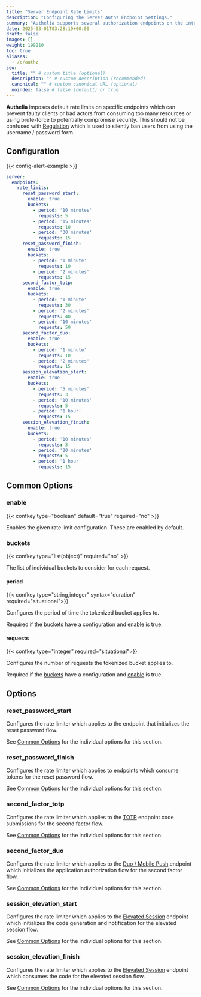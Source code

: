 ```yaml
---
title: "Server Endpoint Rate Limits"
description: "Configuring the Server Authz Endpoint Settings."
summary: "Authelia supports several authorization endpoints on the internal web server. This section describes how to configure and tune them."
date: 2025-03-01T03:28:19+00:00
draft: false
images: []
weight: 199210
toc: true
aliases:
  - /c/authz
seo:
  title: "" # custom title (optional)
  description: "" # custom description (recommended)
  canonical: "" # custom canonical URL (optional)
  noindex: false # false (default) or true
---
```


__Authelia__  imposes default rate limits on specific endpoints which can prevent faulty clients or bad actors from
consuming too many resources or using brute-force to potentially compromise security. This should not be confused with
[Regulation](../security/regulation.md) which is used to silently ban users from using the username / password form.

## Configuration

{{< config-alert-example >}}

```yaml {title=configuration.yml}
server:
  endpoints:
    rate_limits:
      reset_password_start:
        enable: true
        buckets:
          - period: '10 minutes'
            requests: 5
          - period: '15 minutes'
            requests: 10
          - period: '30 minutes'
            requests: 15
      reset_password_finish:
        enable: true
        buckets:
          - period: '1 minute'
            requests: 10
          - period: '2 minutes'
            requests: 15
      second_factor_totp:
        enable: true
        buckets:
          - period: '1 minute'
            requests: 30
          - period: '2 minutes'
            requests: 40
          - period: '10 minutes'
            requests: 50
      second_factor_duo:
        enable: true
        buckets:
          - period: '1 minute'
            requests: 10
          - period: '2 minutes'
            requests: 15
      session_elevation_start:
        enable: true
        buckets:
          - period: '5 minutes'
            requests: 3
          - period: '10 minutes'
            requests: 5
          - period: '1 hour'
            requests: 15
      session_elevation_finish:
        enable: true
        buckets:
          - period: '10 minutes'
            requests: 3
          - period: '20 minutes'
            requests: 5
          - period: '1 hour'
            requests: 15
```

## Common Options

### enable

{{< confkey type="boolean" default="true" required="no" >}}

Enables the given rate limit configuration. These are enabled by default.

### buckets

{{< confkey type="list(object)" required="no" >}}

The list of individual buckets to consider for each request.

#### period

{{< confkey type="string,integer" syntax="duration" required="situational">}}

Configures the period of time the tokenized bucket applies to.

Required if the [buckets](#buckets) have a configuration and [enable](#enable) is true.

#### requests

{{< confkey type="integer" required="situational">}}

Configures the number of requests the tokenized bucket applies to.

Required if the [buckets](#buckets) have a configuration and [enable](#enable) is true.

## Options

### reset_password_start

Configures the rate limiter which applies to the endpoint that initializes the reset password flow.

See [Common Options](#common-options) for the individual options for this section.

### reset_password_finish

Configures the rate limiter which applies to endpoints which consume tokens for the reset password flow.

See [Common Options](#common-options) for the individual options for this section.

### second_factor_totp

Configures the rate limiter which applies to the [TOTP](../second-factor/time-based-one-time-password.md) endpoint code
submissions for the second factor flow.

See [Common Options](#common-options) for the individual options for this section.

### second_factor_duo

Configures the rate limiter which applies to the [Duo / Mobile Push](../second-factor/duo.md) endpoint which initializes
the application authorization flow for the second factor flow.

See [Common Options](#common-options) for the individual options for this section.

### session_elevation_start

Configures the rate limiter which applies to the [Elevated Session](../identity-validation/elevated-session.md) endpoint
which initializes the code generation and notification for the elevated session flow.

See [Common Options](#common-options) for the individual options for this section.

### session_elevation_finish

Configures the rate limiter which applies to the [Elevated Session](../identity-validation/elevated-session.md) endpoint
which consumes the code for the elevated session flow.

See [Common Options](#common-options) for the individual options for this section.
